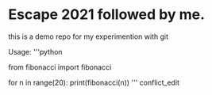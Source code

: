 # Escape 2021 followed by me.
this is a demo repo for my experimention with git 

Usage:
'''python

from fibonacci import fibonacci

for n in range(20):
	print(fibonacci(n))
'''
conflict_edit
